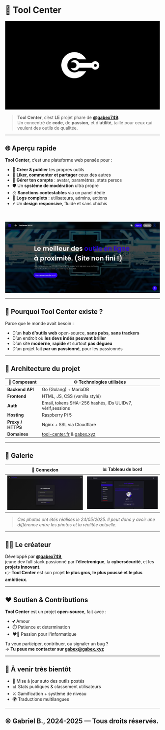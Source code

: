 # 🚀 **Tool Center**

![Tool Center Banner](./frontend/assets/Banniere-TC.png)

> **Tool Center**, c’est **LE** projet phare de **[@gabex749](https://github.com/gabex749)**.  
> Un concentré de **code**, de **passion**, et d’**utilité**, taillé pour ceux qui veulent des outils de qualitée.

---

## 🌐 **Aperçu rapide**

**Tool Center**, c’est une plateforme web pensée pour :
- 🔧 **Créer & publier** tes propres outils
- 💬 **Liker, commenter et partager** ceux des autres
- 👤 **Gérer ton compte** : avatar, paramètres, stats persos
- 🛡️ Un **système de modération** ultra propre
- ⚖️ **Sanctions contestables** via un panel dédié
- 📜 **Logs complets** : utilisateurs, admins, actions
- ⚡ Un **design responsive**, fluide et sans chichis

<br/>

![Preview Interface](./frontend/assets/demo-preview.png)

---

## 🧠 **Pourquoi Tool Center existe ?**

Parce que le monde avait besoin :
- D’un **hub d’outils web** open-source, **sans pubs**, **sans trackers**
- D’un endroit où **les devs indés peuvent briller**
- D’un site **moderne**, **rapide** et surtout **pas dégueu**
- D’un projet fait **par un passionné**, pour les passionnés

---

## 🧱 **Architecture du projet**

| 🧩 Composant       | ⚙️ Technologies utilisées             |
|-------------------|-------------------------------------|
| **Backend API**   | Go (Golang) + MariaDB               |
| **Frontend**      | HTML, JS, CSS (vanilla stylé)       |
| **Auth**          | Email, tokens SHA-256 hashés, IDs UUIDv7, vérif,sessions   |
| **Hosting**       | Raspberry Pi 5                      |
| **Proxy / HTTPS** | Nginx + SSL via Cloudflare          |
| **Domaines**      | [tool-center.fr](https://tool-center.fr) & [gabex.xyz](https://gabex.xyz) |

---

## 📸 **Galerie**

| 🔐 Connexion                         | 📊 Tableau de bord                  |
|-------------------------------------|------------------------------------|
| ![Login](./frontend/assets/login-preview.png)        | ![Dashboard](./frontend/assets/dashbord-preview.png) |

> _Ces photos ont étés réalisés le 24/05/2025. Il peut donc y avoir une différence entre les photos et la réalitée actuelle._

---

## 🧙‍♂️ **Le créateur**

Développé par **[@gabex749](https://github.com/gabex749)**,  
jeune dev full stack passionné par l’**électronique**, la **cybersécurité**, et les **projets innovant**.  
👉 **Tool Center** est son projet **le plus gros, le plus poussé et le plus ambitieux**.

---

## ❤️ **Soutien & Contributions**

**Tool Center** est un projet **open-source**, fait avec :
- 💕 Amour
- ⏱️ Patience et determination
- ❤️‍🔥 Passion pour l'informatique

Tu veux participer, contribuer, ou signaler un bug ?  
→ **Tu peux me contacter sur gabex@gabex.xyz**

---

## 🔮 **À venir très bientôt**

- 🔄 Mise à jour auto des outils postés
- 📊 Stats publiques & classement utilisateurs
- ⚔️ Gamification + système de niveau
- 🌍 Traductions multilangues

---
## **© Gabriel B., 2024-2025 — Tous droits réservés.**
